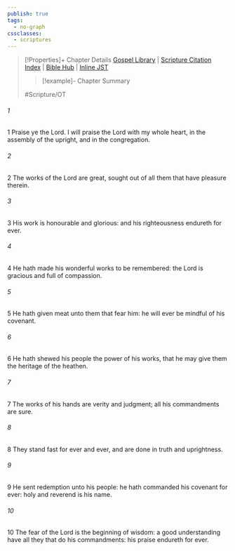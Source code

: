 ```yaml
---
publish: true
tags:
  - no-graph
cssclasses:
  - scriptures
---
```

>[!Properties]+ Chapter Details
>[Gospel Library](https://churchofjesuschrist.org/study/scriptures/ot/ps/111?lang=eng)    |    [Scripture Citation Index](https://scriptures.byu.edu/#0776f::c0776f)    |    [Bible Hub](https://biblehub.com/psalms/111.htm)    |    [Inline JST](https://scripturetoolbox.com/html/ic/Psalms/111.html)
>>[!example]- Chapter Summary
>> 
> 
>
>#Scripture/OT
###### 1
1 Praise ye the Lord. I will praise the Lord with my whole heart, in the assembly of the upright, and in the congregation.
###### 2
2 The works of the Lord are great, sought out of all them that have pleasure therein.
###### 3
3 His work is honourable and glorious: and his righteousness endureth for ever.
###### 4
4 He hath made his wonderful works to be remembered: the Lord is gracious and full of compassion.
###### 5
5 He hath given meat unto them that fear him: he will ever be mindful of his covenant.
###### 6
6 He hath shewed his people the power of his works, that he may give them the heritage of the heathen.
###### 7
7 The works of his hands are verity and judgment; all his commandments are sure.
###### 8
8 They stand fast for ever and ever, and are done in truth and uprightness.
###### 9
9 He sent redemption unto his people: he hath commanded his covenant for ever: holy and reverend is his name.
###### 10
10 The fear of the Lord is the beginning of wisdom: a good understanding have all they that do his commandments: his praise endureth for ever.
